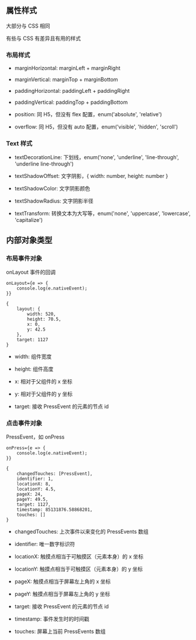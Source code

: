 ## 属性样式

大部分与 CSS 相同

有些与 CSS 有差异且有用的样式

### 布局样式

- marginHorizontal: marginLeft + marginRight

- marginVertical: marginTop + marginBottom

- paddingHorizontal: paddingLeft + paddingRight

- paddingVertical: paddingTop + paddingBottom

- position: 同 H5，但没有 flex 配置，enum('absolute', 'relative')

- overflow: 同 H5，但没有 auto 配置，enum('visible', 'hidden', 'scroll')

### Text 样式

- textDecorationLine: 下划线，enum('none', 'underline', 'line-through', 'underline line-through')

- textShadowOffset: 文字阴影，{ width: number, height: number }

- textShadowColor: 文字阴影颜色

- textShadowRadius: 文字阴影半径

- textTransform: 转换文本为大写等，enum('none', 'uppercase', 'lowercase', 'capitalize')

## 内部对象类型

### 布局事件对象

onLayout 事件的回调

```tsx
onLayout={e => {
    console.log(e.nativeEvent);
}}
```

```tsx
{
    layout: {
        width: 520,
        height: 70.5,
        x: 0,
        y: 42.5
    },
    target: 1127
}
```

- width: 组件宽度

- height: 组件高度

- x: 相对于父组件的 x 坐标

- y: 相对于父组件的 y 坐标

- target: 接收 PressEvent 的元素的节点 id

### 点击事件对象

PressEvent，如 onPress

```tsx
onPress={e => {
    console.log(e.nativeEvent);
}}
```

```tsx
{
    changedTouches: [PressEvent],
    identifier: 1,
    locationX: 8,
    locationY: 4.5,
    pageX: 24,
    pageY: 49.5,
    target: 1127,
    timestamp: 85131876.58868201,
    touches: []
}
```

- changedTouches: 上次事件以来变化的 PressEvents 数组

- identifier: 唯一数字标识符

- locationX: 触摸点相当于可触摸区（元素本身）的 x 坐标

- locationY: 触摸点相当于可触摸区（元素本身）的 y 坐标

- pageX: 触摸点相当于屏幕左上角的 x 坐标

- pageY: 触摸点相当于屏幕左上角的 y 坐标

- target: 接收 PressEvent 的元素的节点 id

- timestamp: 事件发生时的时间戳

- touches: 屏幕上当前 PressEvents 数组
